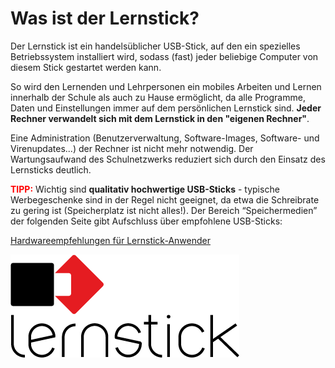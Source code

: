 # Was ist der Lernstick?

Der Lernstick ist ein handelsüblicher USB-Stick, auf den ein spezielles Betriebssystem installiert wird, sodass (fast) jeder beliebige Computer von diesem Stick gestartet werden kann.

So wird den Lernenden und Lehrpersonen ein mobiles Arbeiten und Lernen innerhalb der Schule als auch zu Hause ermöglicht, da alle Programme, Daten und Einstellungen immer auf dem persönlichen Lernstick sind. **Jeder Rechner verwandelt sich mit dem Lernstick in den "eigenen Rechner"**.

Eine Administration (Benutzerverwaltung, Software-Images, Software- und Virenupdates...) der Rechner ist nicht mehr notwendig. Der Wartungsaufwand des Schulnetzwerks reduziert sich durch den Einsatz des Lernsticks deutlich.

**<span style="color:red">TIPP:</span>** Wichtig sind **qualitativ hochwertige USB-Sticks** - typische Werbegeschenke sind in der Regel nicht geeignet, da etwa die Schreibrate zu gering ist (Speicherplatz ist nicht alles!). Der Bereich “Speichermedien” der folgenden Seite gibt Aufschluss über empfohlene USB-Sticks: 

[Hardwareempfehlungen für Lernstick-Anwender](http://www.digitale-nachhaltigkeit.unibe.ch/dienstleistungen/lernstick/hardware/index_ger.html)

![](../../assets/Lernstick_Logo_Unirot_medium.png "Lernstick Logo")